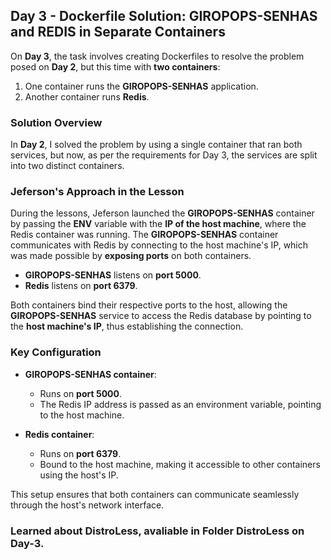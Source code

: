 ## Day 3 - Dockerfile Solution: GIROPOPS-SENHAS and REDIS in Separate Containers

On **Day 3**, the task involves creating Dockerfiles to resolve the problem posed on **Day 2**, but this time with **two containers**:
1. One container runs the **GIROPOPS-SENHAS** application.
2. Another container runs **Redis**.

### Solution Overview

In **Day 2**, I solved the problem by using a single container that ran both services, but now, as per the requirements for Day 3, the services are split into two distinct containers.

### Jeferson's Approach in the Lesson

During the lessons, Jeferson launched the **GIROPOPS-SENHAS** container by passing the **ENV** variable with the **IP of the host machine**, where the Redis container was running. The **GIROPOPS-SENHAS** container communicates with Redis by connecting to the host machine's IP, which was made possible by **exposing ports** on both containers.

- **GIROPOPS-SENHAS** listens on **port 5000**.
- **Redis** listens on **port 6379**.

Both containers bind their respective ports to the host, allowing the **GIROPOPS-SENHAS** service to access the Redis database by pointing to the **host machine's IP**, thus establishing the connection.

### Key Configuration

- **GIROPOPS-SENHAS container**:
  - Runs on **port 5000**.
  - The Redis IP address is passed as an environment variable, pointing to the host machine.
  
- **Redis container**:
  - Runs on **port 6379**.
  - Bound to the host machine, making it accessible to other containers using the host's IP.

This setup ensures that both containers can communicate seamlessly through the host's network interface.

### Learned about DistroLess, avaliable in Folder DistroLess on Day-3. 
